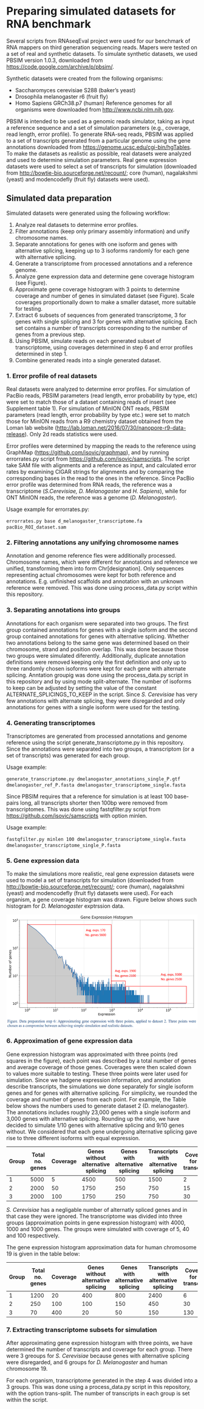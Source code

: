 # Preparing simulated datasets for RNA benchmark
Several scripts from RNAseqEval project were used for our benchmark of RNA mappers on third generation sequencing reads. Mapers were tested on a set of real and synthetic datasets. To simulate synthetic datasets, we used PBSIM version 1.0.3, downloaded from https://code.google.com/archive/p/pbsim/.

Synthetic datasets were created from the following organisms:
-	Saccharomyces cerevisiae S288 (baker’s yeast)
-	Drosophila melanogaster r6 (fruit fly)
-	Homo Sapiens GRCh38.p7 (human)
Reference genomes for all organisms were downloaded from http://www.ncbi.nlm.nih.gov.

PBSIM is intended to be used as a genomic reads simulator, taking as input a reference sequence and a set of simulation parameters (e.g., coverage, read length, error profile). To generate RNA-seq reads, PBSIM was applied to a set of transcripts generated from a particular genome using the gene annotations downloaded from https://genome.ucsc.edu/cgi-bin/hgTables. To make the datasets as realistic as possible, real datasets were analyzed and used to determine simulation parameters. Real gene expression datasets were used to select a set of transcripts for simulation (downloaded from http://bowtie-bio.sourceforge.net/recount/; core (human), nagalakshmi (yeast) and modencodefly (fruit fly) datasets were used).

## Simulated data preparation
Simulated datasets were generated using the following workflow:
1.	Analyze real datasets to determine error profiles.
2.	Filter annotations (keep only primary assembly information) and unify chromosome names.
3.	Separate annotations for genes with one isoform and genes with alternative splicing, keeping up to 3 isoforms randomly for each gene with alternative splicing.
4.	Generate a transcriptome from processed annotations and a reference genome.
5.	Analyze gene expression data and determine gene coverage histogram (see Figure).
6.	Approximate gene coverage histogram with 3 points to determine coverage and number of genes in simulated dataset (see Figure). Scale coverages proportionally down to make a smaller dataset, more suitable for testing.
7.	Extract 6 subsets of sequences from generated transcriptome, 3 for genes with single splicing and 3 for genes with alternative splicing. Each set contains a number of transcripts corresponding to the number of genes from a previous step.
8.	Using PBSIM, simulate reads on each generated subset of transcriptome, using coverages determined in step 6 and error profiles determined in step 1.
9.	Combine generated reads into a single generated dataset.

### 1. Error profile of real datasets
Real datasets were analyzed to determine error profiles. For simulation of PacBio reads, PBSIM parameters (read length, error probability by type, etc) were set to match those of a dataset containing reads of insert (see Supplement table 1).
For simulation of MinION ONT reads, PBSIM parameters (read length, error probability by type etc.) were set to match those for MinION reads from a R9 chemistry dataset obtained from the Loman lab website (http://lab.loman.net/2016/07/30/nanopore-r9-data-release). Only 2d reads statistics were used.

Error profiles were determined by mapping the reads to the reference using GraphMap (https://github.com/isovic/graphmap), and by running errorrates.py script from https://github.com/isovic/samscripts. The script take SAM file with alignments and a reference as input, and calculated error rates by examining CIGAR strings for alignments and by comparing the corresponding bases in the read to the ones in the reference. Since PacBio error profile was determined from RNA reads, the reference was a transcriptome (_S.Cerevisiae, D. Melanogaster_ and _H. Sapiens_), while for ONT MinION reads, the reference was a genome (_D. Melanogaster_).

Usage example for errorrates.py:

    errorrates.py base d_melanogaster_transcriptome.fa pacBio_ROI_dataset.sam

### 2. Filtering annotations any unifying chromosome names
Annotation and genome reference fles were additionally processed. Chromosome names, which were different for annotations and reference we unified, transforming them into form Chr[designation]. Only sequences representing actual chromosomes were kept for both reference and annotations. E.g. unfinished scaffolds and annotation with an unknown reference were removed. This was done using process_data.py script within this repository. 

### 3. Separating annotations into groups
Annotations for each organism were separated into two groups. The first group contained annotations for genes with a single isoform and the second group contained annotations for genes with alternative splicing. Whether two annotations belong to the same gene was determined based on their chromosome, strand and position overlap. This was done because those two groups were simulated diferently. Additionally, duplicate annotation definitions were removed keeping only the first definition and only up to three randomly chosen isoforms were kept for each gene with alternate splicing. Anntation groupig was done using the process_data.py script in this repository and by using mode split-alternate. The number of isoforms to keep can be adjusted by setting the value of the constant ALTERNATE_SPLICINGS_TO_KEEP in the script. Since _S. Cerevisiae_ has very few annotations with alternate splicing, they were disregarded and only annotations for genes with a single isoform were used for the testing.

### 4. Generating transcriptomes
Transcriptomes are generated from processed annotations and genome reference using the script generate_transcriptome.py in this repository. Since the annotations were separated into two groups, a transcriptom (or a set of transcripts) was generated for each group.

Usage example:

    generate_transcriptome.py dmelanogaster_annotations_single_P.gtf dmelanogaster_ref_P.fasta dmelanogaster_transcriptome_single.fasta

Since PBSIM requires that a reference for simulation is at least 100 base-pairs long, all transcripts shorter then 100bp were removed from transcriptomes. This was done using fastqfilter.py script from https://github.com/isovic/samscripts with option minlen.

Usage example:

    fastqfilter.py minlen 100 dmelanogaster_transcriptome_single.fasta dmelanogaster_transcriptome_single_P.fasta


### 5. Gene expression data
To make the simulations more realistic, real gene expression datasets were used to model a set of transcripts for simulation (downloaded from http://bowtie-bio.sourceforge.net/recount/; core (human), nagalakshmi (yeast) and modencodefly (fruit fly) datasets were used). For each organism, a gene coverage histogram was drawn. Figure below shows such histogram for _D. Melanogaster_ exptrssion data.

<img src="/img/Gene expression histogram.png" width="600" height="300" align="middle">

### 6. Approximation of gene expression data

Gene expression histogram was approximated with three points (red squares in the figure), each point was described by a total number of genes and average coverage of those genes. Coverages were then scaled down to values more suitable to testing. These three points were later used for simulation. Since we hadgene expression information, and annotation describe transcripts, the simulations we done separately for single isoform genes and for genes with alternative splicing.
For simplicity, we rounded the coverage and number of genes from each point. For example, the Table below shows the numbers used to generate dataset 2 (D. melanogaster). The annotations includes roughly 23,000 genes with a single isoform and 3,000 genes with alternative splicing. Rounding up the ratio, we have decided to simulate 1/10 genes with alternative splicing and 9/10 genes without. We considered that each gene undergoing alternative splicing gave rise to three different isoforms with equal expression.

| Group | Total no. genes | Coverage |Genes without alternative splicing | Genes with alternative splicing | Transcripts with alternative splicing | Coverage for AS transcripts |
| --- | --- | --- | --- | --- | --- | --- |
| 1 | 5000 | 5 | 4500 | 500 | 1500 | 2 |
| 2 | 2000 | 50 | 1750 | 250 | 750 | 15 |
| 3	| 2000| 100 | 1750 | 250 | 750 |30 |

_S. Cerevisiae_ has a negligable number of alternatly spliced genes and in that case they were ignored. The transcriptome was divided into three groups (approximation points in gene expression histogram) with 4000, 1000 and 1000 genes. The groups were simulated with coverage of 5, 40 and 100 respectively.

The gene expression histogram approximation data for human chromosome 19 is given in the table below:

| Group | Total no. genes | Coverage |Genes without alternative splicing | Genes with alternative splicing | Transcripts with alternative splicing | Coverage for AS transcripts |
| --- | --- | --- | --- | --- | --- | --- |
| 1 | 1200 | 20 | 400 | 800 | 2400 | 6 |
| 2 | 250 | 100 | 100 | 150 | 450 | 30 |
| 3	| 70| 400 | 20 | 50 | 150 | 130 |

### 7. Extracting transcriptome subsets for simulation
After approximating gene expression histogram with three points, we have determined the number of transcripts and coverage for each group. There were 3 greoups for _S. Cerevisiae_ because genes with alternative splicing were disregarded, and 6 groups for _D. Melanogaster_ and human chromosome 19.

For each organism, transcriptome generated in the step 4 was divided into a 3 groups. This was done using a process_data.py script in this repository, with the option trans-split. The number of transcripts in each group is set within the script.



